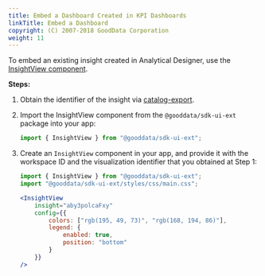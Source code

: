 ```yaml
---
title: Embed a Dashboard Created in KPI Dashboards
linkTitle: Embed a Dashboard
copyright: (C) 2007-2018 GoodData Corporation
weight: 11
---
```


To embed an existing insight created in Analytical Designer, use the [InsightView component](../../visualize_data/insightview/).

**Steps:**

1. Obtain the identifier of the insight via [catalog-export](../../visualize_data/export_catalog/).

2. Import the InsightView component from the `@gooddata/sdk-ui-ext` package into your app:
    ```javascript
    import { InsightView } from "@gooddata/sdk-ui-ext";
    ```

3. Create an `InsightView` component in your app, and provide it with the workspace ID and the visualization identifier that you obtained at Step 1:
    ```jsx
    import { InsightView } from "@gooddata/sdk-ui-ext";
    import "@gooddata/sdk-ui-ext/styles/css/main.css";

    <InsightView
        insight="aby3polcaFxy"
        config={{
            colors: ["rgb(195, 49, 73)", "rgb(168, 194, 86)"],
            legend: {
                enabled: true,
                position: "bottom"
            }
        }}
    />
    ```
